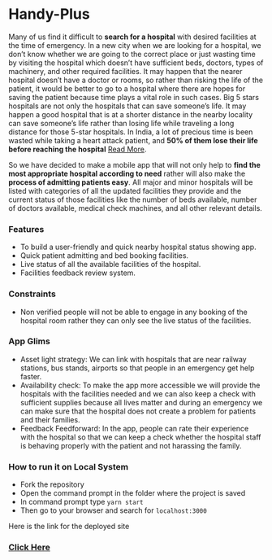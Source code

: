# Handy-Plus
Many of us find it difficult to **search for a hospital** with desired facilities at the time of emergency. In a new city when we are looking for a hospital, we don’t know whether we are going to the correct place or just wasting time by visiting the hospital which doesn’t have sufficient beds, doctors, types of machinery, and other required facilities. It may happen that the nearer hospital doesn’t have a doctor or rooms, so rather than risking the life of the patient, it would be better to go to a hospital where there are hopes for saving the patient because time plays a vital role in such cases. Big 5 stars hospitals are not only the hospitals that can save someone’s life. It may happen a good hospital that is at a shorter distance in the nearby locality can save someone’s life rather than losing life while traveling a long distance for those 5-star hospitals. In India, a lot of precious time is been wasted while taking a heart attack patient, and **50% of them lose their life before reaching the hospital** [Read More](https://www.hindustantimes.com/india-news/more-than-50-of-heart-attack-cases-reach-hospital-late-govt-data-shows/story-penFdsewgGwpIwiQnRDoLJ.html). 

So we have decided to make a mobile app that will not only help to **find the most appropriate hospital according to need** rather will also make the **process of admitting patients easy**. All major and minor hospitals will be listed with categories of all the updated facilities they provide and the current status of those facilities like the number of beds available, number of doctors available, medical check machines, and all other relevant details.

### Features
- To build a user-friendly and quick nearby hospital status showing app.
- Quick patient admitting and bed booking facilities.
- Live status of all the available facilities of the hospital.
- Facilities feedback review system.

### Constraints
- Non verified people will not be able to engage in any booking of the hospital room rather they can only see the live status of the facilities.

### App Glims
- Asset light strategy: We can link with hospitals that are near railway stations, bus stands, airports so that people in an emergency get help faster.
- Availability check: To make the app more accessible we will provide the hospitals with the facilities needed and we can also keep a check with sufficient supplies because all lives matter and during an emergency we can make sure that the hospital does not create a problem for patients and their families.
- Feedback Feedforward: In the app, people can rate their experience with the hospital so that we can keep a check whether the hospital staff is behaving properly with the patient and not harassing the family.  

### How to run it on Local System
- Fork the repository
- Open the command prompt in the folder where the project is saved
- In command prompt type `yarn start`
- Then go to your browser and search for `localhost:3000`

Here is the link for the deployed site
### [Click Here](https://handy-plus.web.app/)
